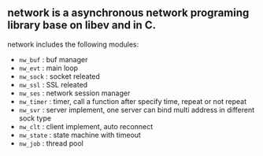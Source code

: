 ## network is a asynchronous network programing library base on libev and in C.

network includes the following modules:

- `nw_buf`   : buf manager
- `nw_evt`   : main loop
- `nw_sock`  : socket releated
- `nw_ssl`   : SSL releated
- `nw_ses`   : network session manager
- `nw_timer` : timer, call a function after specify time, repeat or not repeat
- `nw_svr`   : server implement, one server can bind multi address in different sock type
- `nw_clt`   : client implement, auto reconnect
- `nw_state` : state machine with timeout
- `nw_job`   : thread pool
